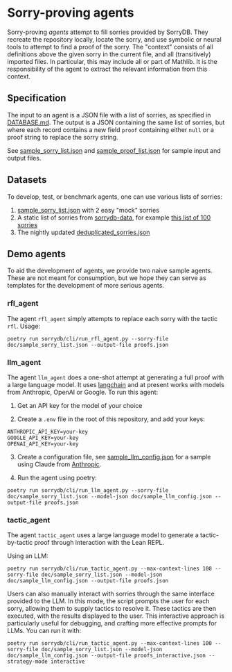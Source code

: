 # Sorry-proving agents

Sorry-proving *agents* attempt to fill sorries provided by SorryDB. They
recreate the repository locally, locate the sorry, and use symbolic or neural
tools to attempt to find a proof of the sorry. The "context" consists of all
definitions above the given sorry in the current file, and all (transitively)
imported files. In particular, this may include all or part of Mathlib. It is
the responsibility of the agent to extract the relevant information from this context.

## Specification

The input to an agent is a JSON file with a list of sorries, as specified in
[DATABASE.md](DATABASE.md).
The output is a JSON containing the same list of sorries, but where each record
contains a new field `proof` containing either `null` or a
proof string to replace the sorry string.

See [sample_sorry_list.json](sample_sorry_list.json) and
[sample_proof_list.json](sample_proof_list.json) for sample input and output files.

## Datasets

To develop, test, or benchmark agents, one can use various lists of sorries:

1. [sample_sorry_list.json](sample_sorry_list.json) with 2 easy "mock" sorries
2. A static list of sorries from [sorrydb-data](https://github.com/SorryDB/sorrydb-data), for example [this list of 100 sorries](https://github.com/SorryDB/sorrydb-data/blob/master/static_100_varied_recent_deduplicated_sorries.json)
3. The nightly updated [deduplicated_sorries.json](https://github.com/SorryDB/sorrydb-data/blob/master/deduplicated_sorries.json)

## Demo agents

To aid the development of agents, we provide two naive sample agents. These are
not meant for consumption, but we hope they can serve as templates for the
development of more serious agents.

### rfl_agent

The agent `rfl_agent` simply attempts to replace each sorry with the tactic
`rfl`. Usage:

`poetry run sorrydb/cli/run_rfl_agent.py --sorry-file doc/sample_sorry_list.json
--output-file proofs.json`

### llm_agent

The agent `llm_agent` does a one-shot attempt at generating a full proof with a
large language model. It uses [langchain](https://www.langchain.com/langchain)
and at present works with models from Anthropic, OpenAI or Google. To run this
agent:

1. Get an API key for the model of your choice

2. Create a `.env` file in the root of this repository, and add your keys:

```
ANTHROPIC_API_KEY=your-key
GOOGLE_API_KEY=your-key
OPENAI_API_KEY=your-key
```

3. Create a configuration file, see [sample_llm_config.json](sample_llm_config.json) for a sample using Claude from [Anthropic](https://www.anthropic.com/).

4. Run the agent using poetry:

`poetry run sorrydb/cli/run_llm_agent.py --sorry-file doc/sample_sorry_list.json --model-json doc/sample_llm_config.json --output-file proofs.json`

### tactic_agent

The agent `tactic_agent` uses a large language model to generate a tactic-by-tactic proof through interaction with the Lean REPL.

Using an LLM:

`poetry run sorrydb/cli/run_tactic_agent.py --max-context-lines 100 --sorry-file doc/sample_sorry_list.json --model-json doc/sample_llm_config.json --output-file proofs.json`

Users can also manually interact with sorries through the same interface provided to the LLM. In this mode, the script prompts the user for each sorry, allowing them to supply tactics to resolve it. These tactics are then executed, with the results displayed to the user. This interactive approach is particularly useful for debugging, and crafting more effective prompts for LLMs. You can run it with:

`poetry run sorrydb/cli/run_tactic_agent.py --max-context-lines 100 --sorry-file doc/sample_sorry_list.json --model-json doc/sample_llm_config.json --output-file proofs_interactive.json --strategy-mode interactive`
